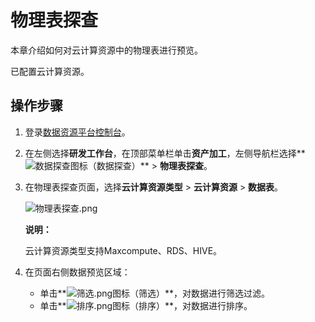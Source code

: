 # 物理表探查

本章介绍如何对云计算资源中的物理表进行预览。

已配置云计算资源。

## 操作步骤

1.  登录[数据资源平台控制台](https://dataq.console.aliyun.com)。

2.  在左侧选择**研发工作台**，在顶部菜单栏单击**资产加工**，左侧导航栏选择**![数据探查](https://static-aliyun-doc.oss-accelerate.aliyuncs.com/assets/img/zh-CN/1196800161/p203993.png)图标（数据探查）** \> **物理表探查**。

3.  在物理表探查页面，选择**云计算资源类型** \> **云计算资源** \> **数据表**。

    ![物理表探查.png](https://static-aliyun-doc.oss-accelerate.aliyuncs.com/assets/img/zh-CN/1196800161/p204000.png)

    **说明：**

    云计算资源类型支持Maxcompute、RDS、HIVE。

4.  在页面右侧数据预览区域：

    -   单击**![筛选.png](https://static-aliyun-doc.oss-accelerate.aliyuncs.com/assets/img/zh-CN/1196800161/p204002.png)图标（筛选）**，对数据进行筛选过滤。
    -   单击**![排序.png](https://static-aliyun-doc.oss-accelerate.aliyuncs.com/assets/img/zh-CN/1196800161/p204003.png)图标（排序）**，对数据进行排序。


